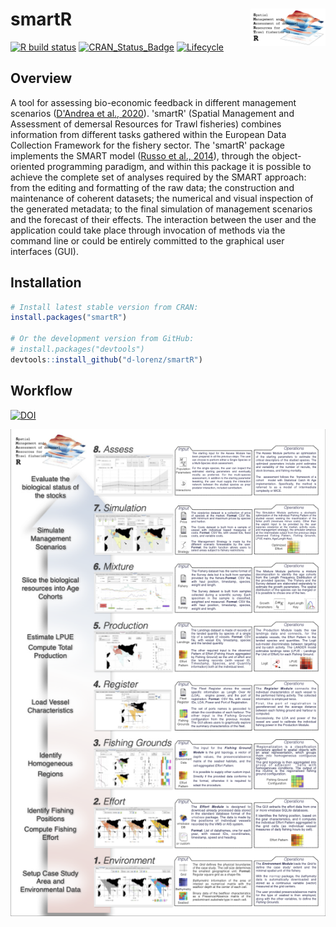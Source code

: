 # smartR <img src="inst/smartRlogo.jpg" align="right" width="120" />

[![R build status](https://travis-ci.org/d-lorenz/smartR.svg?branch=master)](https://travis-ci.org/d-lorenz/smartR)
[![CRAN\_Status\_Badge](https://www.r-pkg.org/badges/version/smartR)](https://cran.r-project.org/package=smartR)
[![Lifecycle](https://img.shields.io/badge/lifecycle-maturing-blue.svg)](https://www.tidyverse.org/lifecycle/#maturing)

## Overview

A tool for assessing bio-economic feedback in different management scenarios ([D'Andrea et al., 2020](https://doi.org/10.1111/2041-210X.13394)). 'smartR' (Spatial Management and Assessment of demersal Resources for Trawl fisheries) combines information from different tasks gathered within the European Data Collection Framework for the fishery sector. The 'smartR' package implements the SMART model ([Russo et al., 2014](https://doi.org/10.1371/journal.pone.0086222)), through the object-oriented  programming paradigm, and within this package it is possible to achieve the  complete set of analyses required by the SMART approach: from the editing and formatting of the raw data; the construction and maintenance of coherent datasets; the numerical and visual inspection of the generated metadata; to the final simulation of management scenarios and the forecast of their effects. The interaction between the user and the application could take place through invocation of methods via the command line or could be entirely committed to the graphical user interfaces (GUI).

## Installation

``` r
# Install latest stable version from CRAN:
install.packages("smartR")

# Or the development version from GitHub:
# install.packages("devtools")
devtools::install_github("d-lorenz/smartR")
```

## Workflow

[![DOI](https://img.shields.io/badge/doi-10.1111/2041--210X.13394-blue.svg)](https://doi.org/10.1111/2041-210X.13394)

<a href="vignettes/smartR_Workflow.pdf">
<img src="inst/smartR_Workflow.png" align="center" />
</a>
